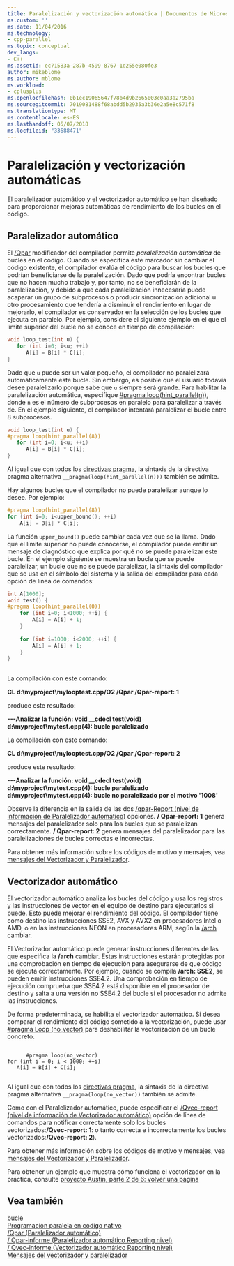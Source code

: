 ```yaml
---
title: Paralelización y vectorización automática | Documentos de Microsoft
ms.custom: ''
ms.date: 11/04/2016
ms.technology:
- cpp-parallel
ms.topic: conceptual
dev_langs:
- C++
ms.assetid: ec71583a-287b-4599-8767-1d255e080fe3
author: mikeblome
ms.author: mblome
ms.workload:
- cplusplus
ms.openlocfilehash: 0b1ec19065647f78b4d9b2665003c0aa3a2795ba
ms.sourcegitcommit: 7019081488f68abdd5b2935a3b36e2a5e8c571f8
ms.translationtype: MT
ms.contentlocale: es-ES
ms.lasthandoff: 05/07/2018
ms.locfileid: "33688471"
---
```

# <a name="auto-parallelization-and-auto-vectorization"></a>Paralelización y vectorización automáticas
El paralelizador automático y el vectorizador automático se han diseñado para proporcionar mejoras automáticas de rendimiento de los bucles en el código.  
  
## <a name="auto-parallelizer"></a>Paralelizador automático  
 El [/Qpar](../build/reference/qpar-auto-parallelizer.md) modificador del compilador permite *paralelización automática* de bucles en el código. Cuando se especifica este marcador sin cambiar el código existente, el compilador evalúa el código para buscar los bucles que podrían beneficiarse de la paralelización. Dado que podría encontrar bucles que no hacen mucho trabajo y, por tanto, no se beneficiarán de la paralelización, y debido a que cada paralelización innecesaria puede acaparar un grupo de subprocesos o producir sincronización adicional u otro procesamiento que tendería a disminuir el rendimiento en lugar de mejorarlo, el compilador es conservador en la selección de los bucles que ejecuta en paralelo. Por ejemplo, considere el siguiente ejemplo en el que el límite superior del bucle no se conoce en tiempo de compilación:  
  
```cpp  
void loop_test(int u) {  
   for (int i=0; i<u; ++i)  
      A[i] = B[i] * C[i];  
}  
```  
  
 Dado que `u` puede ser un valor pequeño, el compilador no paralelizará automáticamente este bucle. Sin embargo, es posible que el usuario todavía desee paralelizarlo porque sabe que `u` siempre será grande. Para habilitar la paralelización automática, especifique [#pragma loop(hint_parallel(n))](../preprocessor/loop.md), donde `n` es el número de subprocesos en paralelo para paralelizar a través de. En el ejemplo siguiente, el compilador intentará paralelizar el bucle entre 8 subprocesos.  
  
```cpp  
void loop_test(int u) {  
#pragma loop(hint_parallel(8))  
   for (int i=0; i<u; ++i)  
      A[i] = B[i] * C[i];  
}  
```  
  
 Al igual que con todos los [directivas pragma](../preprocessor/pragma-directives-and-the-pragma-keyword.md), la sintaxis de la directiva pragma alternativa `__pragma(loop(hint_parallel(n)))` también se admite.  
  
 Hay algunos bucles que el compilador no puede paralelizar aunque lo desee. Por ejemplo:  
  
```cpp  
#pragma loop(hint_parallel(8))  
for (int i=0; i<upper_bound(); ++i)  
    A[i] = B[i] * C[i];  
```  
  
 La función `upper_bound()` puede cambiar cada vez que se la llama. Dado que el límite superior no puede conocerse, el compilador puede emitir un mensaje de diagnóstico que explica por qué no se puede paralelizar este bucle. En el ejemplo siguiente se muestra un bucle que se puede paralelizar, un bucle que no se puede paralelizar, la sintaxis del compilador que se usa en el símbolo del sistema y la salida del compilador para cada opción de línea de comandos:  
  
```cpp  
int A[1000];  
void test() {  
#pragma loop(hint_parallel(0))  
    for (int i=0; i<1000; ++i) {  
        A[i] = A[i] + 1;  
    }  
  
    for (int i=1000; i<2000; ++i) {  
        A[i] = A[i] + 1;  
    }  
}  
  
```  
  
 La compilación con este comando:  
  
 **CL d:\myproject\mylooptest.cpp/O2 /Qpar /Qpar-report: 1**  
  
 produce este resultado:  
  
 **---Analizar la función: void __cdecl test(void)**   
 **d:\myproject\mytest.cpp(4): bucle paralelizado**  
  
 La compilación con este comando:  
  
 **CL d:\myproject\mylooptest.cpp/O2 /Qpar /Qpar-report: 2**  
  
 produce este resultado:  
  
 **---Analizar la función: void __cdecl test(void)**   
 **d:\myproject\mytest.cpp(4): bucle paralelizado**   
 **d:\myproject\mytest.cpp(4): bucle no paralelizado por el motivo '1008'**  
  
 Observe la diferencia en la salida de las dos [/qpar-Report (nivel de información de Paralelizador automático)](../build/reference/qpar-report-auto-parallelizer-reporting-level.md) opciones. **/ Qpar-report: 1** genera mensajes del paralelizador solo para los bucles que se paralelizan correctamente. **/ Qpar-report: 2** genera mensajes del paralelizador para las paralelizaciones de bucles correctas e incorrectas.  
  
 Para obtener más información sobre los códigos de motivo y mensajes, vea [mensajes del Vectorizador y Paralelizador](../error-messages/tool-errors/vectorizer-and-parallelizer-messages.md).  
  
## <a name="auto-vectorizer"></a>Vectorizador automático  
 El vectorizador automático analiza los bucles del código y usa los registros y las instrucciones de vector en el equipo de destino para ejecutarlos si puede. Esto puede mejorar el rendimiento del código. El compilador tiene como destino las instrucciones SSE2, AVX y AVX2 en procesadores Intel o AMD, o en las instrucciones NEON en procesadores ARM, según la [/arch](../build/reference/arch-minimum-cpu-architecture.md) cambiar.  
  
 El Vectorizador automático puede generar instrucciones diferentes de las que especifica la **/arch** cambiar. Estas instrucciones estarán protegidas por una comprobación en tiempo de ejecución para asegurarse de que código se ejecuta correctamente. Por ejemplo, cuando se compila **/arch: SSE2**, se pueden emitir instrucciones SSE4.2. Una comprobación en tiempo de ejecución comprueba que SSE4.2 está disponible en el procesador de destino y salta a una versión no SSE4.2 del bucle si el procesador no admite las instrucciones.  
  
 De forma predeterminada, se habilita el vectorizador automático. Si desea comparar el rendimiento del código sometido a la vectorización, puede usar [#pragma Loop (no_vector)](../preprocessor/loop.md) para deshabilitar la vectorización de un bucle concreto.  
  
```  
  
      #pragma loop(no_vector)  
for (int i = 0; i < 1000; ++i)  
   A[i] = B[i] + C[i];  
  
```  
  
 Al igual que con todos los [directivas pragma](../preprocessor/pragma-directives-and-the-pragma-keyword.md), la sintaxis de la directiva pragma alternativa `__pragma(loop(no_vector))` también se admite.  
  
 Como con el Paralelizador automático, puede especificar el [/Qvec-report (nivel de información de Vectorizador automático)](../build/reference/qvec-report-auto-vectorizer-reporting-level.md) opción de línea de comandos para notificar correctamente solo los bucles vectorizados:**/Qvec-report: 1**: o tanto correcta e incorrectamente los bucles vectorizados:**/Qvec-report: 2**).  
  
 Para obtener más información sobre los códigos de motivo y mensajes, vea [mensajes del Vectorizador y Paralelizador](../error-messages/tool-errors/vectorizer-and-parallelizer-messages.md).  
  
 Para obtener un ejemplo que muestra cómo funciona el vectorizador en la práctica, consulte [proyecto Austin, parte 2 de 6: volver una página](http://blogs.msdn.com/b/vcblog/archive/2012/09/27/10348494.aspx)  
  
## <a name="see-also"></a>Vea también  
 [bucle](../preprocessor/loop.md)   
 [Programación paralela en código nativo](http://go.microsoft.com/fwlink/p/?linkid=263662)   
 [/Qpar (Paralelizador automático)](../build/reference/qpar-auto-parallelizer.md)   
 [/ Qpar-informe (Paralelizador automático Reporting nivel)](../build/reference/qpar-report-auto-parallelizer-reporting-level.md)   
 [/ Qvec-informe (Vectorizador automático Reporting nivel)](../build/reference/qvec-report-auto-vectorizer-reporting-level.md)   
 [Mensajes del vectorizador y paralelizador](../error-messages/tool-errors/vectorizer-and-parallelizer-messages.md)